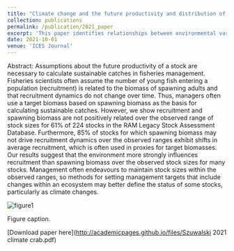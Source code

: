 ```yaml
---
title: "Climate change and the future productivity and distribution of Bering Sea crab"
collection: publications
permalink: /publication/2021_paper
excerpt: 'This paper identifies relationships between environmental variables and recruitment and distribution of Tanner, snow, and red king crab in the Bering Sea. It then projects the productivity and distribution under climate change scenarios.'
date: 2021-10-01
venue: 'ICES Journal'
---
```

Abstract: Assumptions about the future productivity of a stock are necessary to calculate sustainable catches in fisheries management. Fisheries scientists often assume the number of young fish entering a population (recruitment) is related to the biomass of spawning adults and that recruitment dynamics do not change over time. Thus, managers often use a target biomass based on spawning biomass as the basis for calculating sustainable catches. However, we show recruitment and spawning biomass are not positively related over the observed range of stock sizes for 61% of 224 stocks in the RAM Legacy Stock Assessment Database. Furthermore, 85% of stocks for which spawning biomass may not drive recruitment dynamics over the observed ranges exhibit shifts in average recruitment, which is often used in proxies for target biomasses. Our results suggest that the environment more strongly influences recruitment than spawning biomass over the observed stock sizes for many stocks. Management often endeavours to maintain stock sizes within the observed ranges, so methods for setting management targets that include changes within an ecosystem may better define the status of some stocks, particularly as climate changes.

![figure1](https://szuwalski.github.io/files/climate_fig.png)

Figure caption. 

[Download paper here](http://academicpages.github.io/files/Szuwalski 2021 climate crab.pdf)

